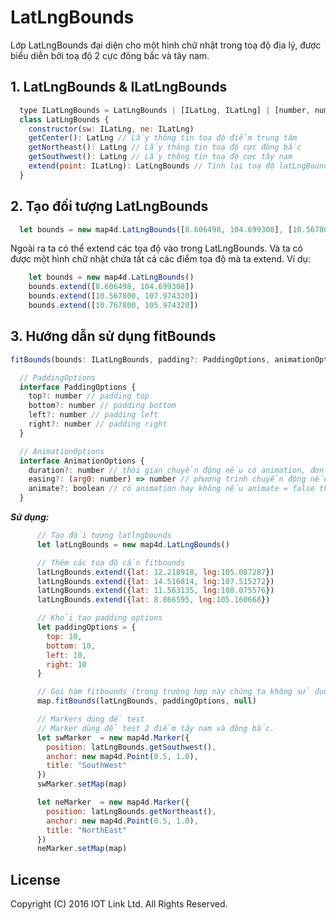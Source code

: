 # LatLngBounds
Lớp LatLngBounds đại diện cho một hình chữ nhật trong toạ độ địa lý, được biểu diễn bởi toạ độ 2 cực đông bắc và tây nam.

## 1. LatLngBounds & ILatLngBounds

```javascript
  type ILatLngBounds = LatLngBounds | [ILatLng, ILatLng] | [number, number, number, number]
  class LatLngBounds {
    constructor(sw: ILatLng, ne: ILatLng)
    getCenter(): LatLng // Lấy thông tin toạ độ điểm trung tâm
    getNortheast(): LatLng // Lấy thông tin toạ độ cực đông bắc
    getSouthwest(): LatLng // Lấy thông tin toạ độ cực tây nam
    extend(point: ILatLng): LatLngBounds // Tính lại toạ độ latLngBounds khi thêm một toạ độ mới.
  }
```

## 2. Tạo đối tượng LatLngBounds

```javascript
  let bounds = new map4d.LatLngBounds([8.606498, 104.699308], [10.567800, 107.974320])
```

Ngoài ra ta có thể extend các tọa độ vào trong LatLngBounds. Và ta có được một hình chữ nhật chứa tất cả các điểm tọa độ mà ta extend.
Ví dụ:
```javascript
	let bounds = new map4d.LatLngBounds()
	bounds.extend([8.606498, 104.699308])
	bounds.extend([10.567800, 107.974320])
	bounds.extend([10.767800, 105.974320])
```

## 3. Hướng dẫn sử dụng fitBounds

```javascript
fitBounds(bounds: ILatLngBounds, padding?: PaddingOptions, animationOptions?: AnimationOptions): void
```

```javascript
  // PaddingOptions
  interface PaddingOptions {
    top?: number // padding top
    bottom?: number // padding bottom
    left?: number // padding left
    right?: number // padding right
  }

  // AnimationOptions
  interface AnimationOptions {
    duration?: number // thời gian chuyển động nếu có animation, đơn vị: miliseconds
    easing?: (arg0: number) => number // phương trình chuyển động nếu người dùng truyền vào
    animate?: boolean // có animation hay không nếu animate = false thì mặc định duration = 0
  }

```
***Sử dụng:***

```javascript
      // Tạo đối tượng latlngbounds
      let latLngBounds = new map4d.LatLngBounds()

      // Thêm các toạ độ cần fitbounds
      latLngBounds.extend({lat: 12.218918, lng:105.087287})
      latLngBounds.extend({lat: 14.516814, lng:107.515272})
      latLngBounds.extend({lat: 11.563135, lng:108.075576})
      latLngBounds.extend({lat: 8.866595, lng:105.160668})

      // Khỏi tạo padding options
      let paddingOptions = {
        top: 10,
        bottom: 10,
        left: 10,
        right: 10
      }

      // Gọi hàm fitbounds (trong trường hợp này chúng ta không sử dụng animation)
      map.fitBounds(latLngBounds, paddingOptions, null)

      // Markers dùng để test
      // Marker dùng để test 2 điểm tây nam và đông bắc.
      let swMarker  = new map4d.Marker({
        position: latLngBounds.getSouthwest(),
        anchor: new map4d.Point(0.5, 1.0),
        title: "SouthWest"
      })
      swMarker.setMap(map)

      let neMarker  = new map4d.Marker({
        position: latLngBounds.getNortheast(),
        anchor: new map4d.Point(0.5, 1.0),
        title: "NorthEast"
      })
      neMarker.setMap(map)

  ```


License
-------

Copyright (C) 2016 IOT Link Ltd. All Rights Reserved.
